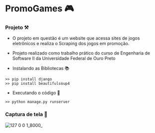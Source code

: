 # PromoGames 🎮

### Projeto ⚒️
- O projeto em questão é um website que acessa sites de jogos eletrônicos e realiza o Scraping dos jogos em promoção.
- Projeto realizado como trabalho prático do curso de Engenharia de Software II da Universidade Federal de Ouro Preto 

- Instalando as Bibliotecas 📚

```
>> pip install django
>> pip install beautifulsoup4
```

- Executando o código 🚀
```
>> python manage.py runserver
```
### Captura de tela 📸
![127 0 0 1_8000_](https://user-images.githubusercontent.com/88840131/234990461-56090a1f-8fc8-489a-be11-9d30deba7349.png)
